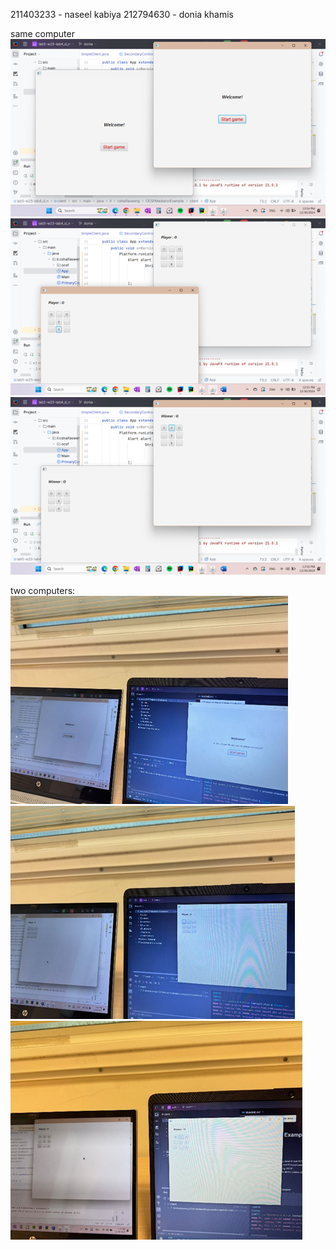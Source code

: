 
211403233 - naseel kabiya
212794630 - donia khamis

same computer
![img_1.png](img_1.png)
![img.png](img.png)
![img_2.png](img_2.png)



two computers:
![img_3.png](img_3.png)
![img_4.png](img_4.png)
![img_5.png](img_5.png)